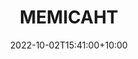 ---
date: 2022-10-02T15:41:00+10:00
description: A light bulb fixture attaches the wheel to the stool.
draft: false
icon: 2022-10-02-memicaht.webp
language: en
title: MEMICAHT
link: https://www.instagram.com/p/CjLi27Kr22c

---